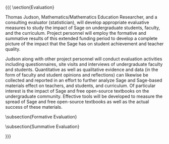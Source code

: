 {{{
\section{Evaluation}

Thomas Judson, Mathematics/Mathematics Education Researcher, and a consulting evaluator (statistician), will develop appropriate evaluative measures to study the impact of Sage on undergraduate students, faculty, and the curriculum.  Project personnel will employ the formative and summative results of this extended funding period to develop a complete picture of the impact that the Sage has on student achievement and teacher quality.

Judson along with other project personnel will conduct evaluation activities including questionnaires, site visits and interviews of undergraduate faculty and students. Quantitative as well as qualitative evidence and data (in the form of faculty and student opinions and reflections) can likewise be collected and reported in an effort to further analyze Sage and Sage-based materials effect on teachers, and students, and curriculum. Of particular interest is the impact of Sage and free open-source textbooks on the undergraduate community.  Effective tools will be developed to measure the spread of Sage and free open-source textbooks as well as the actual success of these materials.




\subsection{Formative Evaluation}


\subsection{Summative Evaluation}


}}}
